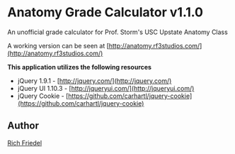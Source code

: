 Anatomy Grade Calculator v1.1.0
============

An unofficial grade calculator for Prof. Storm's USC Upstate Anatomy Class

A working version can be seen at [http://anatomy.rf3studios.com/](http://anatomy.rf3studios.com/)

**This application utilizes the following resources**

* jQuery 1.9.1 - [http://jquery.com/](http://jquery.com/)
* jQuery UI 1.10.3 - [http://jqueryui.com/](http://jqueryui.com/)
* jQuery Cookie - [https://github.com/carhartl/jquery-cookie](https://github.com/carhartl/jquery-cookie)

## Author

[Rich Friedel](http://rf3studios.com)